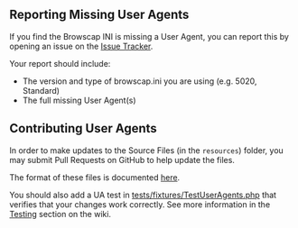 ## Reporting Missing User Agents

If you find the Browscap INI is missing a User Agent, you can report this by
opening an issue on the [Issue Tracker](https://github.com/browscap/browscap/issues).

Your report should include:

* The version and type of browscap.ini you are using (e.g. 5020, Standard)
* The full missing User Agent(s)

## Contributing User Agents

In order to make updates to the Source Files (in the `resources`) folder, you
may submit Pull Requests on GitHub to help update the files.

The format of these files is documented [here](https://github.com/browscap/browscap/wiki/Resource:-User-Agents-Database).

You should also add a UA test in [tests/fixtures/TestUserAgents.php](https://github.com/browscap/browscap/blob/master/tests/fixtures/TestUserAgents.php) that verifies that your changes work correctly. See more information in the [Testing](https://github.com/browscap/browscap/wiki/Testing) section on the wiki.
